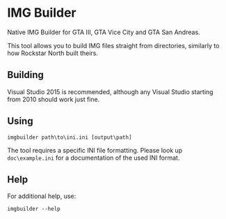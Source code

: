 # IMG Builder
Native IMG Builder for GTA III, GTA Vice City and GTA San Andreas.

This tool allows you to build IMG files straight from directories, similarly to how Rockstar North built theirs.

## Building

Visual Studio 2015 is recommended, although any Visual Studio starting from 2010 should work just fine.

## Using

    imgbuilder path\to\ini.ini [output\path]

The tool requires a specific INI file formatting. Please look up `doc\example.ini` for a documentation of the used INI format.

## Help

For additional help, use:

    imgbuilder --help
